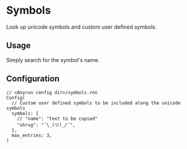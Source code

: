 # Symbols

Look up unicode symbols and custom user defined symbols.

## Usage

Simply search for the symbol's name.

## Configuration

```ron
// <Anyrun config dir>/symbols.ron
Config(
  // Custom user defined symbols to be included along the unicode symbols
  symbols: {
    // "name": "text to be copied"
    "shrug": "¯\_(ツ)_/¯",
  },
  max_entries: 3,
)
```
